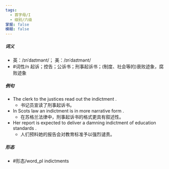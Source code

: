```yaml
---
tags:
  - 首字母/I
  - 级别/六级
掌握: false
模糊: false
---
```

##### 词义
- 英：/ɪnˈdaɪtmənt/； 美：/ɪnˈdaɪtmənt/
- #词性/n  起诉；控告；公诉书；刑事起诉书；(制度、社会等的)衰败迹象，腐败迹象
##### 例句
- The clerk to the justices read out the indictment .
	- 书记员宣读了刑事起诉书。
- In Scots law an indictment is in more narrative form .
	- 在苏格兰法律中，刑事起诉书的格式更具有叙述性。
- Her report is expected to deliver a damning indictment of education standards .
	- 人们预料她的报告会对教育标准予以强烈谴责。
##### 形态
- #形态/word_pl indictments
